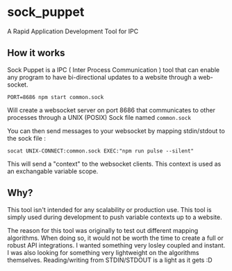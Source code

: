 # sock_puppet
A Rapid Application Development Tool for IPC

## How it works
Sock Puppet is a IPC ( Inter Process Communication ) tool that can enable any program to have bi-directional updates to a website through a web-socket.


`PORT=8686 npm start common.sock`


Will create a websocket server on port 8686 that communicates to other processes through a UNIX (POSIX) Sock file named `common.sock`


You can then send messages to your websocket by mapping stdin/stdout to the sock file :


`socat UNIX-CONNECT:common.sock EXEC:"npm run pulse --silent"`


This will send a "context" to the websocket clients. This context is used as an exchangable variable scope.


## Why?
This tool isn't intended for any scalability or production use. This tool is simply used during development to push variable contexts up to a website.

The reason for this tool was originally to test out different mapping algorithms. When doing so, it would not be worth the time to create a full or robust API integrations. I wanted something very losley coupled and instant. I was also looking for something very lightweight on the algorithms themselves. Reading/writing from STDIN/STDOUT is a light as it gets :D

